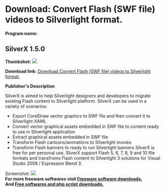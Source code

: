 # Download: Convert Flash (SWF file) videos to Silverlight format.

**Program name:**

## SilverX 1.5.0

  
**Thumbshot:** ![](http://www.freewarefiles.com/screenshot/silverx_md.jpg)   
  
**Download link:** [Download Convert Flash (SWF file) videos to Silverlight format.](http://freesoftwares.boysofts.com/SilverX_program_52851.html)  
  


**Publisher's Description**  
  


SilverX is aimed to help Silverlight designers and developers to migrate existing Flash content to Silverlight platform. SilverX can be used in a variety of scenarios: 

  * Export CorelDraw vector graphics to SWF file and then convert it to Silverlight XAML 
  * Convert vector graphical assets embedded in SWF file to content ready to use in Silverlight application 
  * Extract graphical assets embedded in SWF file 
  * Transform Flash cartoons/animations to Silverlight movies 
  * Transform Flash banners to ready to run Silverlight banners 
SilverX is free for per personal use. SliverX support Flash 5, 6, 7, 8, 9 and 10 file formats and transfroms Flash content to Silverlight 3 solutions for Visual Studio 2008 / Expression Blend 3. 

  
  
Screenshot: ![](http://www.freewarefiles.com/screenshot/silverx.jpg)   
**For more freeware softwares visit [Freeware software downloads.](http://freesoftwares.boysofts.com/)**   
**And [Free softwares and php script downloads.](http://www.boysofts.com/)**
